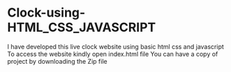 # Clock-using-HTML_CSS_JAVASCRIPT

I have developed this live clock website using basic html css and javascript
To access the website kindly open index.html file 
You can have a copy of project by downloading the Zip file 
